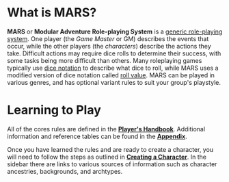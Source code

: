 # What is MARS?

**MARS** or **Modular Adventure Role-playing System** is a [generic role-playing system](https://en.wikipedia.org/wiki/Generic_role-playing_game_system). One player (the *Game Master* or GM) describes the events that occur, while the other players (the *characters*) describe the actions they take. Difficult actions may require dice rolls to determine their success, with some tasks being more difficult than others. Many roleplaying games typically use [dice notation](https://en.wikipedia.org/wiki/Dice_notation) to describe what dice to roll, while MARS uses a modified version of dice notation called [roll value](/Core/PHB.md#roll-value). MARS can be played in various genres, and has optional variant rules to suit your group's playstyle.

# Learning to Play

All of the cores rules are defined in the [**Player's Handbook**](/Core/PHB). Additional information and reference tables can be found in the [**Appendix**](/Core/Appendix).

Once you have learned the rules and are ready to create a character, you will need to follow the steps as outlined in [**Creating a Character**](/Core/PHB#creating-a-character). In the sidebar there are links to various sources of information such as character ancestries, backgrounds, and archtypes.

<!--
* Character Creation
	* [Ancestries](/Core/Characters/Ancestries.md)
	* [Backgrounds](/Core/Characters/Backgrounds.md)
	* [Archetypes](/Core/Characters/Archetypes.md)
	* [Skills](/Core/PHB.md#skills-1)
	* [Traits](/Core/Characters/Traits.md)
* Character Abilities
	* [Talents](/Core/Characters/Talents.md)
	* [Maneuvers](/Core/Characters/Maneuvers.md)
	* [Spellcasting](/Core/Characters/Spellcasting.md)
		* [Spells](/Core/Characters/Spells.md)
		* [Spells Index](/Core/Characters/SpellsIndex.md)
* Items
	* [Equipment](/Core/Items/Equipment.md)
		* [Equipment Properties](/Core/Items/EquipmentProperties.md)
		* [Item Crafting](/Core/Items/ItemCrafting.md)
	* [Magic Equipment](/Core/Items/MagicEquipment.md)
		* [Artifact Equipment](/Core/Items/ArtifactEquipment.md)
		* [Magic Item Crafting](/Core/Items/MagicItemCrafting.md)

# Game Mastering

[**Game Master's Guide**](/Core/GMG.md)

## Reference Material

* Bestiary
	* [Beasts](/Core/Bestiary/Beasts.md)
	* [Humanoids](/Core/Bestiary/Humanoids.md)
	* [Monsters](/Core/Bestiary/Monsters.md)

# Advanced (Variant) Rules

The following rules are entirely optional, and their use is determined by the Game Master.

* Customization
	* [Custom Ancestries](/Advanced/Custom/Ancestries.md)
		* [Ancestry Abilities](/Core/Characters/AncestryAbilities.md)
	* [Custom Archetypes](/Advanced/Custom/Archetypes.md)
	* [Custom Backgrounds](/Advanced/Custom/Backgrounds.md)
* Extended Systems
	* [Advanced Ailments](/Advanced/Extensions/AdvancedAilments.md)
	* [Epic Characters](/Advanced/Extensions/EpicCharacters.md)
* World Systems
	* [Professions and Wages](/Advanced/World/ProfessionsAndWages.md)
-->